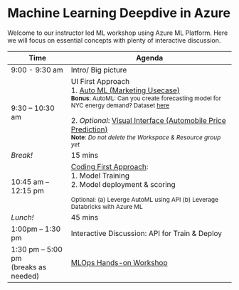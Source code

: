 # Machine Learning Deepdive in Azure

Welcome to our instructor led ML workshop using Azure ML Platform. Here we will focus on essential concepts with plenty of interactive discussion.

| Time                                 | Agenda                                                                                                                                                                                                                                                                                                                        |
|--------------------------------------|-------------------------------------------------------------------------------------------------------------------------------------------------------------------------------------------------------------------------------------------------------------------------------------------------------------------------------|
| 9:00 - 9:30 am                       | Intro/ Big picture                                                                                                                                                                                                                                                                                                            |
| 9:30 – 10:30 am                      | UI First Approach <br> 1. [Auto ML (Marketing Usecase)](https://docs.microsoft.com/en-us/azure/machine-learning/service/tutorial-first-experiment-automated-ml) <br><sub>__Bonus__: AutoML: Can you create forecasting model for NYC energy demand? Dataset [here](https://automlsamplenotebookdata.blob.core.windows.net/automl-sample-notebook-data/nyc_energy.csv)<br><br> </sub>2. _Optional_: [Visual Interface (Automobile Price Prediction)](https://docs.microsoft.com/en-us/azure/machine-learning/service/ui-tutorial-automobile-price-train-score) <br><sub>__Note__: _Do not delete the Workspace & Resource group yet_ </sub>|
|               _Break!_               | 15 mins                                                                                                                                                                                                                                                                                                                       |
| 10:45 am – 12:15 pm                  | [Coding First Approach](TrainAndDeployViaCode.md):<br>1. Model Training <br>2. Model deployment & scoring <br> <sub> <br>Optional: (a) Leverge AutoML using API (b) Leverage Databricks with Azure ML</sub>                                                                                                                                                                                                                     |
|               _Lunch!_               | 45 mins                                                                                                                                                                                                                                                                                                                       |
| 1:00pm – 1:30 pm                     | Interactive Discussion: API for Train & Deploy                                                                                                                                                                                                                                                                                 |
| 1:30 pm – 5:00 pm <br>(breaks as needed) | [MLOps Hands-on Workshop](https://github.com/rsethur/MLops)                                                                                                                                                                            |